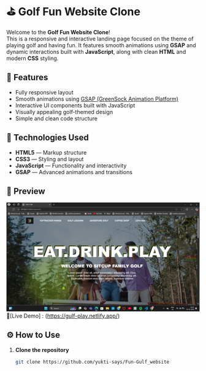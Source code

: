 # ⛳ Golf Fun Website Clone

Welcome to the **Golf Fun Website Clone**!  
This is a responsive and interactive landing page focused on the theme of playing golf and having fun. It features smooth animations using **GSAP** and dynamic interactions built with **JavaScript**, along with clean **HTML** and modern **CSS** styling.

## 🚀 Features

- Fully responsive layout
- Smooth animations using [GSAP (GreenSock Animation Platform)](https://greensock.com/gsap/)
- Interactive UI components built with JavaScript
- Visually appealing golf-themed design
- Simple and clean code structure

## 🎯 Technologies Used

- **HTML5** — Markup structure  
- **CSS3** — Styling and layout  
- **JavaScript** — Functionality and interactivity  
- **GSAP** — Advanced animations and transitions  

## 📸 Preview

<!-- Add your website demo link or screenshot below -->
![Website Preview](image.png)  
🔗[Live Demo] : (https://gulf-play.netlify.app/)


## ⚙️ How to Use

1. **Clone the repository**  
   ```bash
   git clone https://github.com/yukti-says/Fun-Gulf_website


